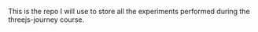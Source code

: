 This is the repo I will use to store all the experiments performed during the threejs-journey course.
